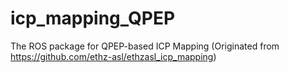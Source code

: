 # icp_mapping_QPEP
The ROS package for QPEP-based ICP Mapping (Originated from https://github.com/ethz-asl/ethzasl_icp_mapping)

